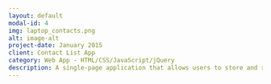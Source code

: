 ```yaml
---
layout: default
modal-id: 4
img: laptop_contacts.png
alt: image-alt
project-date: January 2015
client: Contact List App
category: Web App - HTML/CSS/JavaScript/jQuery
description: A single-page application that allows users to store and retrieve contact information.
---
```

